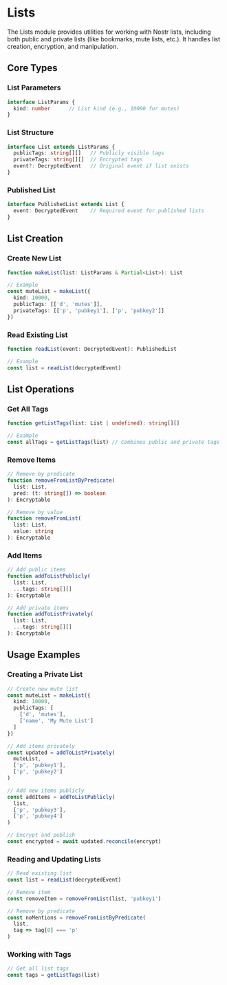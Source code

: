 # Lists

The Lists module provides utilities for working with Nostr lists, including both public and private lists (like bookmarks, mute lists, etc.). It handles list creation, encryption, and manipulation.

## Core Types

### List Parameters
```typescript
interface ListParams {
  kind: number      // List kind (e.g., 10000 for mutes)
}
```

### List Structure
```typescript
interface List extends ListParams {
  publicTags: string[][]   // Publicly visible tags
  privateTags: string[][]  // Encrypted tags
  event?: DecryptedEvent   // Original event if list exists
}
```

### Published List
```typescript
interface PublishedList extends List {
  event: DecryptedEvent    // Required event for published lists
}
```

## List Creation

### Create New List
```typescript
function makeList(list: ListParams & Partial<List>): List

// Example
const muteList = makeList({
  kind: 10000,
  publicTags: [['d', 'mutes']],
  privateTags: [['p', 'pubkey1'], ['p', 'pubkey2']]
})
```

### Read Existing List
```typescript
function readList(event: DecryptedEvent): PublishedList

// Example
const list = readList(decryptedEvent)
```

## List Operations

### Get All Tags
```typescript
function getListTags(list: List | undefined): string[][]

// Example
const allTags = getListTags(list) // Combines public and private tags
```

### Remove Items
```typescript
// Remove by predicate
function removeFromListByPredicate(
  list: List,
  pred: (t: string[]) => boolean
): Encryptable

// Remove by value
function removeFromList(
  list: List,
  value: string
): Encryptable
```

### Add Items
```typescript
// Add public items
function addToListPublicly(
  list: List,
  ...tags: string[][]
): Encryptable

// Add private items
function addToListPrivately(
  list: List,
  ...tags: string[][]
): Encryptable
```

## Usage Examples

### Creating a Private List
```typescript
// Create new mute list
const muteList = makeList({
  kind: 10000,
  publicTags: [
    ['d', 'mutes'],
    ['name', 'My Mute List']
  ]
})

// Add items privately
const updated = addToListPrivately(
  muteList,
  ['p', 'pubkey1'],
  ['p', 'pubkey2']
)

// Add new items publicly
const addItems = addToListPublicly(
  list,
  ['p', 'pubkey3'],
  ['p', 'pubkey4']
)

// Encrypt and publish
const encrypted = await updated.reconcile(encrypt)
```

### Reading and Updating Lists
```typescript
// Read existing list
const list = readList(decryptedEvent)

// Remove item
const removeItem = removeFromList(list, 'pubkey1')

// Remove by predicate
const noMentions = removeFromListByPredicate(
  list,
  tag => tag[0] === 'p'
)
```

### Working with Tags
```typescript
// Get all list tags
const tags = getListTags(list)
```
